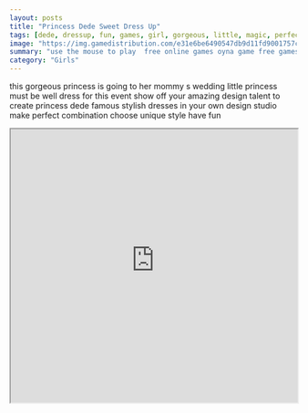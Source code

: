 ```yaml
---
layout: posts
title: "Princess Dede Sweet Dress Up"
tags: [dede, dressup, fun, games, girl, gorgeous, little, magic, perfect, princess, spring, sweet, free, online, games, oyna, game, free, games, play, play, games]
image: "https://img.gamedistribution.com/e31e6be6490547db9d11fd9001757c6e.jpg"
summary: "use the mouse to play  free online games oyna game free games play play games"
category: "Girls"
---
```


this gorgeous princess is going to her mommy s wedding little princess must be well dress for this event show off your amazing design talent to create princess dede famous stylish dresses in your own design studio make perfect combination choose unique style have fun

<iframe width="100%" height="480px;" src="https://flash.gamedistribution.com?game=e31e6be6490547db9d11fd9001757c6e"></iframe>